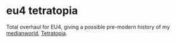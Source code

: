 # eu4 tetratopia

Total overhaul for EU4, giving a possible pre-modern history of my [medianworld](https://glowficwiki.noblejury.com/books/glowfic-events-and-trends/page/selftopias-trend), [Tetratopia](https://glowfic.com/replies/search?character_id=13424&commit=true&sort=created_new). 

